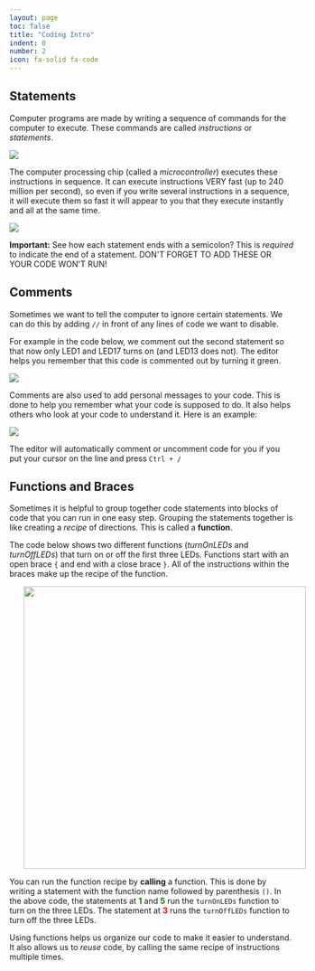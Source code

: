 ```yaml
---
layout: page
toc: false
title: "Coding Intro"
indent: 0
number: 2
icon: fa-solid fa-code
---
```


## Statements

Computer programs are made by writing a sequence of commands for the computer to execute.  These commands are called *instructions* or *statements*.

<img src="{% link media/code.png %}">

The computer processing chip (called a *microcontroller*) executes these instructions in sequence.  It can execute instructions VERY fast (up to 240 million per second), so even if you write several instructions in a sequence, it will execute them so fast it will appear to you that they execute instantly and all at the same time.

<img src="{% link media/semicolons.png %}">

**Important:** See how each statement ends with a semicolon?  This is *required* to indicate the end of a statement.  DON'T FORGET TO ADD THESE OR YOUR CODE WON'T RUN!

## Comments
Sometimes we want to tell the computer to ignore certain statements.  We can do this by adding `//` in front of any lines of code we want to disable.  

For example in the code below, we comment out the second statement so that now only LED1 and LED17 turns on (and LED13 does not).  The editor helps you remember that this code is commented out by turning it green.

<img src="{% link media/comments1.png %}">

Comments are also used to add personal messages to your code.  This is done to help you remember what your code is supposed to do.  It also helps others who look at your code to understand it.  Here is an example:

<img src="{% link media/comments2.png %}">


The editor will automatically comment or uncomment code for you if you put your cursor on the line and press `Ctrl + /`

## Functions and Braces
Sometimes it is helpful to group together code statements into blocks of code that you can run in one easy step.  Grouping the statements together is like creating a *recipe* of directions.  This is called a **function**.

The code below shows two different functions (*turnOnLEDs* and *turnOffLEDs*) that turn on or off the first three LEDs.  Functions start with an open brace `{` and end with a close brace `}`.  All of the instructions within the braces make up the recipe of the function.

<img src="{% link media/functions.png %}" hspace="5%" width="500">

You can run the function recipe by **calling** a function.  This is done by writing a statement with the function name followed by parenthesis `()`. In the above code, the statements at <span style="color:green">**1**</span> and <span style="color:green">**5**</span> run the `turnOnLEDs` function to turn on the three LEDs.  The statement at <span style="color:red">**3**</span> runs the `turnOffLEDs` function to turn off the three LEDs. 

Using functions helps us organize our code to make it easier to understand.  It also allows us to *reuse* code, by calling the same recipe of instructions multiple times.  


